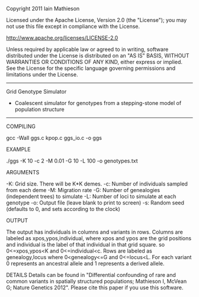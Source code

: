 Copyright 2011 Iain Mathieson

Licensed under the Apache License, Version 2.0 (the "License");
you may not use this file except in compliance with the License.
  
http://www.apache.org/licenses/LICENSE-2.0
  
Unless required by applicable law or agreed to in writing, software 
distributed under the License is distributed on an "AS IS" BASIS,
WITHOUT WARRANTIES OR CONDITIONS OF ANY KIND, either express or implied. 
See the License for the specific language governing permissions and
limitations under the License. 

***********************************************************************
Grid Genotype Simulator
- Coalescent simulator for genotypes from a
stepping-stone model of population structure
***********************************************************************

COMPILING

gcc -Wall ggs.c kpop.c ggs_io.c -o ggs

EXAMPLE

./ggs -K 10 -c 2 -M 0.01 -G 10 -L 100 -o genotypes.txt

ARGUMENTS

-K: Grid size. There will be K*K demes.
-c: Number of individuals sampled from each deme
-M: Migration rate
-G: Number of genealogies (independent trees) to simulate
-L: Number of loci to simulate at each genotype
-o: Output file (leave blank to print to screen)
-s: Random seed (defaults to 0, and sets according to the clock)

OUTPUT

The output has individuals in columns and variants in rows. Columns
are labeled as xpos,ypos,individual, where xpos and ypos are the grid
positions and individual is the label of that individual in that grid
square. so 0<=xpos,ypos<K and 0<=individual<c. Rows are labeled as 
genealogy,locus where 0<genealogy<=G and 0<=locus<L. For each variant 0 
represents an ancestral allele and 1 represents a derived allele. 

DETAILS
Details can be found in "Differential confounding of rare and common 
variants in spatially structured populations; Mathieson I, McVean G;
Nature Genetics 2012". Please cite this paper if you use this software.
